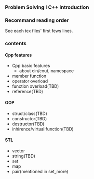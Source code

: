 ### Problem Solving I C++ introduction
### Recommand reading order
See each tex files' first fews lines.
### contents
#### Cpp features
- Cpp basic features
    + about cin/cout, namespace
- member function
- operator overload
- function overload(TBD)
- reference(TBD)
#### OOP
- struct/class(TBD)
- constructor(TBD)
- destructor(TBD)
- inhirence/virtual function(TBD)
#### STL
- vector
- string(TBD)
- set
- map
- pair(mentioned in set_more)
